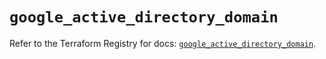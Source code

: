 # `google_active_directory_domain`

Refer to the Terraform Registry for docs: [`google_active_directory_domain`](https://registry.terraform.io/providers/hashicorp/google/5.40.0/docs/resources/active_directory_domain).
